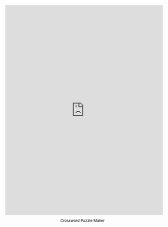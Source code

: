 <div style="margin:auto; display:flex; flex-direction:column; height:700px;">
    <iframe border="0" src="https://crosswordlabs.com/embed/classics-crossword-9" style="flex:1; width:100%; padding:5px 0px 0 5px; border:0px solid black; "></iframe>
    <a target="_blank" style="align-self:center; font-size:12px; color:black; padding-top:10px; text-decoration:none;text-align:center" href="https://crosswordlabs.com">Crossword Puzzle Maker</a>
</div>
